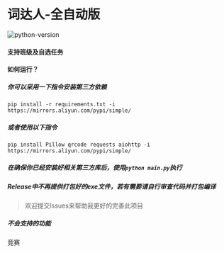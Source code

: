# 词达人-全自动版

![python-version](https://img.shields.io/badge/python-3.9.4-brightgreen.svg)

#### 支持班级及自选任务
#### 如何运行？
##### 你可以采用一下指令安装第三方依赖
`pip install -r requirements.txt -i https://mirrors.aliyun.com/pypi/simple/`
##### 或者使用以下指令
`pip install Pillow qrcode requests aiohttp -i https://mirrors.aliyun.com/pypi/simple/`
##### 在确保你已经安装好相关第三方库后，使用`python main.py`执行
##### Release中不再提供打包好的exe文件，若有需要请自行审查代码并打包编译
> 欢迎提交Issues来帮助我更好的完善此项目

##### 不会支持的功能
竞赛
